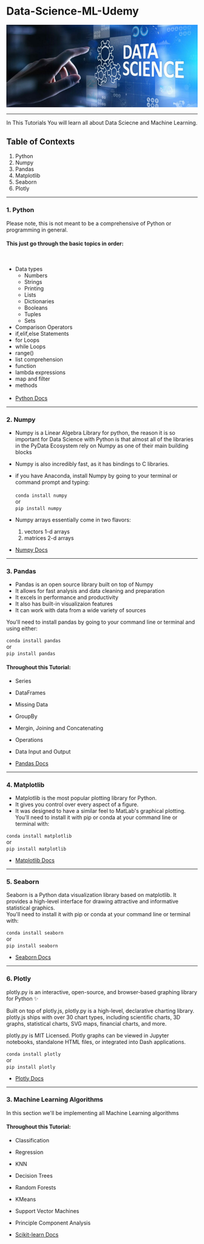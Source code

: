 # Data-Science-ML-Udemy

<img src="/imgs/Data Science.jpeg" alt="DS" title="Data Science">

---
In This Tutorials You will learn all about Data Sciecne and Machine Learning.

## Table of Contexts

1. Python
2. Numpy
3. Pandas
4. Matplotlib
5. Seaborn
6. Plotly
---
### 1. Python
Please note, this is not meant to be a comprehensive of Python or programming in general.<br>
<h4>This just go through the basic topics in order:</h4><br>

- Data types
    - Numbers
    - Strings
    - Printing 
    - Lists
    - Dictionaries
    - Booleans
    - Tuples
    - Sets
- Comparison Operators
- if,elif,else Statements
- for Loops
- while Loops
- range()
- list comprehension
- function
- lambda expressions
- map and filter
- methods<br><br>
- [Python Docs](https://www.python.org/)
---
### 2. Numpy
- Numpy is a Linear Algebra Library for python, the reason it is so important
for Data Science with Python is that almost all of the libraries in the PyData
Ecosystem rely on Numpy as one of their main building blocks
- Numpy is also incredibly fast, as it has bindings to C libraries.
- if you have Anaconda, install Numpy by going to your terminal
or command prompt and typing:<br><br>
    ```conda install numpy```<br>
    or<br>
    ```pip install numpy```
    
- Numpy arrays essentially come in two flavors:
    1. vectors 1-d arrays
    2. matrices 2-d arrays
    
- [Numpy Docs](https://numpy.org/)

---
### 3. Pandas
- Pandas is an open source library built on top of Numpy
- It allows for fast analysis and data cleaning and preparation
- It excels in performance and productivity
- It also has built-in visualizaion features
- It can work with data from a wide variety of sources<br>

You'll need to install pandas by going to your command line
or terminal and using either:<br>

```conda install pandas```<br>
or<br>
```pip install pandas```

<h4> Throughout this Tutorial: </h4>

- Series
- DataFrames
- Missing Data
- GroupBy
- Mergin, Joining and Concatenating
- Operations
- Data Input and Output

- [Pandas Docs](https://pandas.pydata.org/)

---
### 4. Matplotlib
- Matplotlib is the most popular plotting library for Python.
- It gives you control over every aspect of a figure.
- It was designed to have a similar feel to MatLab's graphical plotting.
You'll need to install it with pip or conda at your command line or terminal with:

```conda install matplotlib```<br>
or<br>
```pip install matplotlib```
<br>
- [Matplotlib Docs](https://matplotlib.org/)

---
### 5. Seaborn
Seaborn is a Python data visualization library based on matplotlib. It provides a high-level interface for drawing attractive and informative statistical graphics.<br>
You'll need to install it with pip or conda at your command line or terminal with:

```conda install seaborn```<br>
or<br>
```pip install seaborn```
<br>
- [Seaborn Docs](https://seaborn.pydata.org/)
---
### 6. Plotly
plotly.py is an interactive, open-source, and browser-based graphing library for Python :sparkles:

Built on top of plotly.js, plotly.py is a high-level, declarative charting library. plotly.js ships with over 30 chart types, including scientific charts, 3D graphs, statistical charts, SVG maps, financial charts, and more.

plotly.py is MIT Licensed. Plotly graphs can be viewed in Jupyter notebooks, standalone HTML files, or integrated into Dash applications.<br>

```conda install plotly```<br>
or<br>
```pip install plotly```
<br>
- [Plotly Docs](https://pypi.org/project/plotly/)

---
### 3. Machine Learning Algorithms
In this section we'll be implementing all Machine Learning algorithms

<h4> Throughout this Tutorial: </h4>

- Classification
- Regression
- KNN
- Decision Trees
- Random Forests
- KMeans
- Support Vector Machines
- Principle Component Analysis

- [Scikit-learn Docs](https://scikit-learn.org/stable/)

